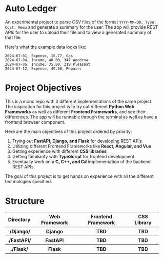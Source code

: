 # Auto Ledger

An experimental project to parse CSV files of the format `YYYY-MM-DD, Type, Cost, Memo` 
and generate a summary for the user. The app will provide REST APIs for the 
user to upload their file and to view a generated summary of that file.

Here's what the example data looks like: 
```
2024-07-01, Expense, 18.77, Gas
2024-07-04, Income, 40.00, 347 Woodrow
2024-07-06, Income, 35.00, 219 Pleasant
2024-07-12, Expense, 49.50, Repairs
```

# Project Objectives

This is a mono repo with 3 different implementations of the same project. 
The inspiration for this project is to try out different **Python Web Frameworks** 
as well as different **Frontend Frameworks**, and see their differences. The app 
will be runnable through the terminal as well as have a frontend browser component. 

Here are the main objectives of this project ordered by priority:
1. Trying out **FastAPI, Django, and Flask** for developing REST APIs
2. Utilizing different Frontend Frameworks like **React, Angular, and Vue**
3. Getting experience with different **CSS libraries** 
4. Getting familiarity with **TypeScript** for frontend development
5. Eventually work on a **C, C++, and C#** implementation of the backend REST APIs

The goal of this project is to get hands on experience with all the different 
technologies specified. 

# Structure
<table>
    <tr>
        <th>Directory</th>
        <th>Web Framework</th>
        <th>Frontend Framework</th>
        <th>CSS Library</th>
    </tr>
    <tr>
        <th>./Django/</th>
        <th>Django</th>
        <th>TBD</th>
        <th>TBD</th>
    </tr>
    <tr>
        <th>./FastAPI/</th>
        <th>FastAPI</th>
        <th>TBD</th>
        <th>TBD</th>
    </tr>
    <tr>
        <th>./Flask/</th>
        <th>Flask</th>
        <th>TBD</th>
        <th>TBD</th>
    </tr>
</table>